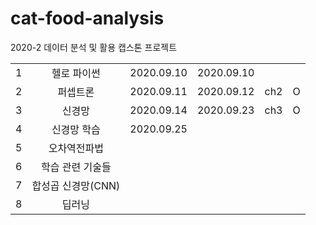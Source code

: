 # cat-food-analysis
2020-2 데이터 분석 및 활용 캡스톤 프로젝트


|||||||
|:--:|:-------:|:---:|:---:|:---:|:---:|
|1|헬로 파이썬|2020.09.10|2020.09.10|||
|2|퍼셉트론|2020.09.11|2020.09.12|ch2|O|
|3|신경망|2020.09.14|2020.09.23|ch3|O|
|4|신경망 학습|2020.09.25||||
|5|오차역전파법|||||
|6|학습 관련 기술들|||||
|7|합성곱 신경망(CNN)|||||
|8|딥러닝|||||
